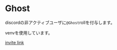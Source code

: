 # Ghost
discordの非アクティブユーザに`@Ghost`rollを付与します。

venvを使用しています。

[invite link](https://discord.com/oauth2/authorize?client_id=1219610687983190046)
